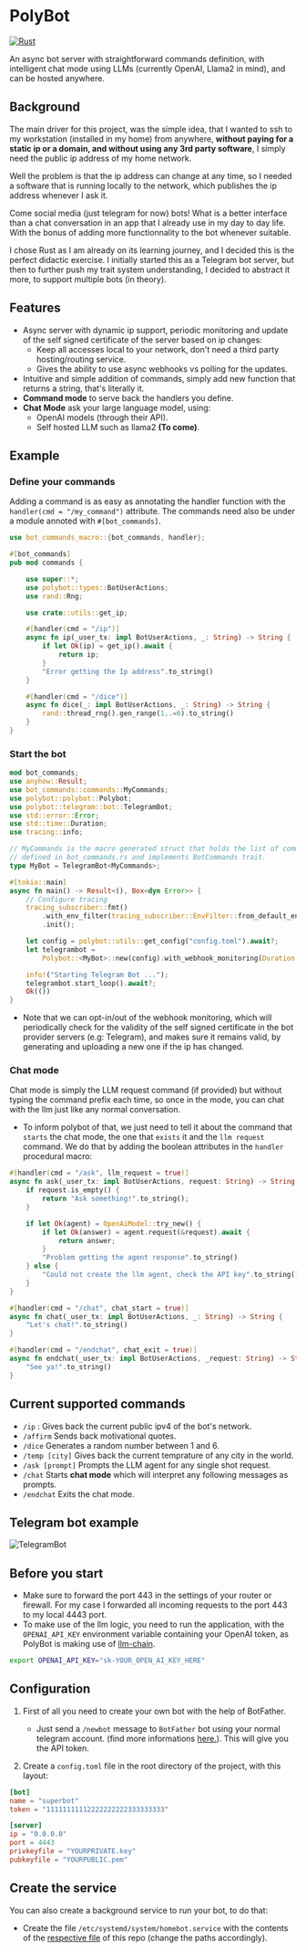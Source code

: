 # PolyBot

[![Rust](https://github.com/MedAouadhi/homebot/actions/workflows/rust.yml/badge.svg?branch=master)](https://github.com/MedAouadhi/homebot/actions/workflows/rust.yml)

An async bot server with straightforward commands definition, with intelligent chat mode using LLMs (currently OpenAI, Llama2 in mind), and can be hosted anywhere.

## Background
The main driver for this project, was the simple idea, that I wanted to ssh to my workstation (installed in my home) from anywhere, **without paying for a static ip or a domain, and without using any 3rd party software**, I simply need the public ip address of my home network.

Well the problem is that the ip address can change at any time, so I needed a software that is running locally to the network, which publishes the ip address whenever I ask it.

Come social media (just telegram for now) bots! What is a better interface than a chat conversation in an app that I already use in my day to day life. With the bonus of adding more functionnality to the bot whenever suitable. 

I chose Rust as I am already on its learning journey, and I decided this is the perfect didactic exercise.
I initially started this as a Telegram bot server, but then to further push my trait system understanding, I decided to abstract it more, to support multiple bots (in theory).

## Features
- Async server with dynamic ip support, periodic monitoring and update of the self signed certificate of the server based on ip changes:
    - Keep all accesses local to your network, don't need a third party hosting/routing service.
    - Gives the ability to use async webhooks vs polling for the updates.
- Intuitive and simple addition of commands, simply add new function that returns a string, that's literally it.
- **Command mode** to serve back the handlers you define.
- **Chat Mode** ask your large language model, using: 
    - OpenAI models (through their API).
    - Self hosted LLM such as llama2 **(To come)**.

## Example

### Define your commands

Adding a command is as easy as annotating the handler function with the `handler(cmd = "/my_command")` attribute.
The commands need also be under a module annoted with `#[bot_commands]`.

```rust
use bot_commands_macro::{bot_commands, handler};

#[bot_commands]
pub mod commands {

    use super::*;
    use polybot::types::BotUserActions;
    use rand::Rng;

    use crate::utils::get_ip;

    #[handler(cmd = "/ip")]
    async fn ip(_user_tx: impl BotUserActions, _: String) -> String {
        if let Ok(ip) = get_ip().await {
            return ip;
        }
        "Error getting the Ip address".to_string()
    }

    #[handler(cmd = "/dice")]
    async fn dice(_: impl BotUserActions, _: String) -> String {
        rand::thread_rng().gen_range(1..=6).to_string()
    }
}

```

### Start the bot

```rust
mod bot_commands;
use anyhow::Result;
use bot_commands::commands::MyCommands;
use polybot::polybot::Polybot;
use polybot::telegram::bot::TelegramBot;
use std::error::Error;
use std::time::Duration;
use tracing::info;

// MyCommands is the macro generated struct that holds the list of commands
// defined in bot_commands.rs and implements BotCommands trait.
type MyBot = TelegramBot<MyCommands>;

#[tokio::main]
async fn main() -> Result<(), Box<dyn Error>> {
    // Configure tracing
    tracing_subscriber::fmt()
        .with_env_filter(tracing_subscriber::EnvFilter::from_default_env())
        .init();

    let config = polybot::utils::get_config("config.toml").await?;
    let telegrambot =
        Polybot::<MyBot>::new(config).with_webhook_monitoring(Duration::from_secs(60));

    info!("Starting Telegram Bot ...");
    telegrambot.start_loop().await?;
    Ok(())
}
```
- Note that we can opt-in/out of the webhook monitoring, which will periodically check for the validity of the self signed certificate in the
bot provider servers (e.g: Telegram), and makes sure it remains valid, by generating and uploading a new one if the ip has changed.

### Chat mode
Chat mode is simply the LLM request command (if provided) but without typing the command prefix each time, so once in the mode, you can chat with the llm just like any normal conversation.

- To inform polybot of that, we just need to tell it about the command that `starts` the chat mode, the one that `exists` it and the `llm request` command.
We do that by adding the boolean attributes in the `handler` procedural macro: 
```rust
#[handler(cmd = "/ask", llm_request = true)]
async fn ask(_user_tx: impl BotUserActions, request: String) -> String {
    if request.is_empty() {
        return "Ask something!".to_string();
    }

    if let Ok(agent) = OpenAiModel::try_new() {
        if let Ok(answer) = agent.request(&request).await {
            return answer;
        }
        "Problem getting the agent response".to_string()
    } else {
        "Could not create the llm agent, check the API key".to_string()
    }
}

#[handler(cmd = "/chat", chat_start = true)]
async fn chat(_user_tx: impl BotUserActions, _: String) -> String {
    "Let's chat!".to_string()
}

#[handler(cmd = "/endchat", chat_exit = true)]
async fn endchat(_user_tx: impl BotUserActions, _request: String) -> String {
    "See ya!".to_string()
}
```
## Current supported commands
- `/ip` : Gives back the current public ipv4 of the bot's network.
- `/affirm` Sends back motivational quotes.
- `/dice` Generates a random number between 1 and 6.
- `/temp [city]` Gives back the current temprature of any city in the world.
- `/ask [prompt]` Prompts the LLM agent for any single shot request.
- `/chat` Starts **chat mode** which will interpret any following messages as prompts.
- `/endchat` Exits the chat mode.


## Telegram bot example
![TelegramBot](https://github.com/MedAouadhi/Polybot/blob/master/demo.gif)

## Before you start
- Make sure to forward the port 443 in the settings of your router or firewall. For my case I forwarded all incoming requests to the port 443 to my local 4443 port.
- To make use of the llm logic, you need to run the application, with the `OPENAI_API_KEY` environment variable containing your OpenAI token, as 
PolyBot is making use of [llm-chain](https://github.com/sobelio/llm-chain).

```bash
export OPENAI_API_KEY="sk-YOUR_OPEN_AI_KEY_HERE"
```

## Configuration
1. First of all you need to create your own bot with the help of BotFather.
    - Just send a `/newbot` message to `BotFather` bot using your normal telegram account. (find more informations [here.](https://core.telegram.org/bots/tutorial)). This will give you the API token.

2. Create a `config.toml` file in the root directory of the project, with this layout:
```toml
[bot]
name = "superbot"
token = "11111111112222222222333333333"

[server]
ip = "0.0.0.0"
port = 4443
privkeyfile = "YOURPRIVATE.key"
pubkeyfile = "YOURPUBLIC.pem"
```

## Create the service
You can also create a background service to run your bot, to do that:
- Create the file `/etc/systemd/system/homebot.service` with the contents
of the [respective file](https://github.com/MedAouadhi/Polybot/blob/master/homebot.service) of this repo (change the paths accordingly).
